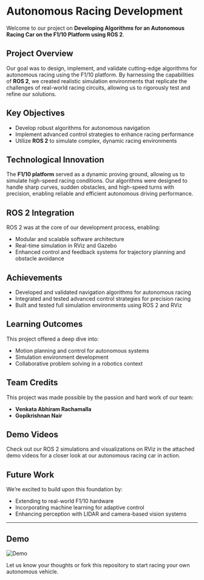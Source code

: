 # Autonomous Racing Development

Welcome to our project on **Developing Algorithms for an Autonomous Racing Car on the F1/10 Platform using ROS 2**.

## Project Overview

Our goal was to design, implement, and validate cutting-edge algorithms for autonomous racing using the F1/10 platform. By harnessing the capabilities of **ROS 2**, we created realistic simulation environments that replicate the challenges of real-world racing circuits, allowing us to rigorously test and refine our solutions.

## Key Objectives

- Develop robust algorithms for autonomous navigation  
- Implement advanced control strategies to enhance racing performance  
- Utilize **ROS 2** to simulate complex, dynamic racing environments  

## Technological Innovation

The **F1/10 platform** served as a dynamic proving ground, allowing us to simulate high-speed racing conditions. Our algorithms were designed to handle sharp curves, sudden obstacles, and high-speed turns with precision, enabling reliable and efficient autonomous driving performance.

## ROS 2 Integration

ROS 2 was at the core of our development process, enabling:
- Modular and scalable software architecture  
- Real-time simulation in RViz and Gazebo  
- Enhanced control and feedback systems for trajectory planning and obstacle avoidance  

## Achievements

- Developed and validated navigation algorithms for autonomous racing  
- Integrated and tested advanced control strategies for precision racing  
- Built and tested full simulation environments using ROS 2 and RViz  

## Learning Outcomes

This project offered a deep dive into:
- Motion planning and control for autonomous systems  
- Simulation environment development  
- Collaborative problem solving in a robotics context  

## Team Credits

This project was made possible by the passion and hard work of our team:
- **Venkata Abhiram Rachamalla**  
- **Gopikrishnan Nair**

## Demo Videos

Check out our ROS 2 simulations and visualizations on RViz in the attached demo videos for a closer look at our autonomous racing car in action.

## Future Work

We’re excited to build upon this foundation by:
- Extending to real-world F1/10 hardware  
- Incorporating machine learning for adaptive control  
- Enhancing perception with LIDAR and camera-based vision systems  

---

## Demo

![Demo](gif.gif)


Let us know your thoughts or fork this repository to start racing your own autonomous vehicle.
